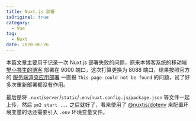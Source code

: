```yaml
---
title: Nuxt.js 部署
isOriginal: true
category:
  - Vue
tag:
  - Nuxt
date: 2020-06-26
---
```


本篇文章主要用于记录一次 Nuxt.js 部署失败的问题，原来本博客系统的移动端 [樊小书生的博客](https://www.fxss.work/blogNuxtM/) 部署在 9000 端口，这次打算更换为 8088 端口，结果按照官方的 [服务端渲染应用部署](https://zh.nuxtjs.org/guide/commands/#%E6%9C%8D%E5%8A%A1%E7%AB%AF%E6%B8%B2%E6%9F%93%E5%BA%94%E7%94%A8%E9%83%A8%E7%BD%B2) 一直报 `This page could not be found` 的问题，试了好多次重新部署都没有作用。

最后是将 `.nuxt`/`server`/`static`/`.env`/`nuxt.config.js`/`package.json` 等文件一起上传，然后 `pm2 start ...` 之后就好了，看来使用了 [@nuxtjs/dotenv](https://github.com/nuxt-community/dotenv-module#readme) 来配置环境变量的话还需要引入 `.env` 环境变量文件。
